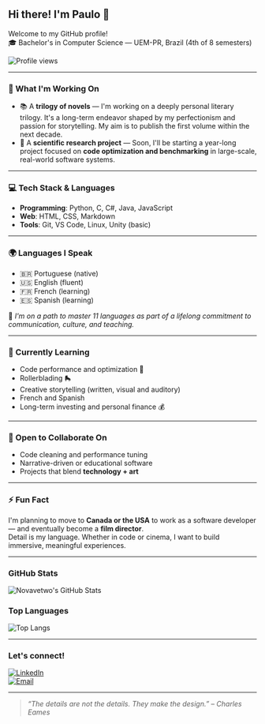 ## Hi there! I'm Paulo 👋
Welcome to my GitHub profile!  
🎓 Bachelor's in Computer Science — UEM-PR, Brazil (4th of 8 semesters)

![Profile views](https://komarev.com/ghpvc/?username=paul-schnaufer&color=blue)

---

### 🔭 What I'm Working On

- 📚 A **trilogy of novels** — I'm working on a deeply personal literary trilogy. It's a long-term endeavor shaped by my perfectionism and passion for storytelling. My aim is to publish the first volume within the next decade.
- 🧪 A **scientific research project** — Soon, I'll be starting a year-long project focused on **code optimization and benchmarking** in large-scale, real-world software systems.

---

### 💻 Tech Stack & Languages

- **Programming**: Python, C, C#, Java, JavaScript  
- **Web**: HTML, CSS, Markdown  
- **Tools**: Git, VS Code, Linux, Unity (basic)

---

### 🌍 Languages I Speak

- 🇧🇷 Portuguese (native)  
- 🇺🇸 English (fluent)  
- 🇫🇷 French (learning)  
- 🇪🇸 Spanish (learning)

🎯 *I'm on a path to master 11 languages as part of a lifelong commitment to communication, culture, and teaching.*

---

### 🌱 Currently Learning
- Code performance and optimization 🚀  
- Rollerblading 🛼  
- Creative storytelling (written, visual and auditory)  
- French and Spanish  
- Long-term investing and personal finance 💰

---

### 👯 Open to Collaborate On
- Code cleaning and performance tuning  
- Narrative-driven or educational software  
- Projects that blend **technology + art**

---

### ⚡ Fun Fact
I'm planning to move to **Canada or the USA** to work as a software developer — and eventually become a **film director**.  
Detail is my language. Whether in code or cinema, I want to build immersive, meaningful experiences.

---

### GitHub Stats

![Novavetwo's GitHub Stats](https://github-readme-stats.vercel.app/api?username=paul-schnaufer&show_icons=true&theme=gruvbox&hide=issues&hide_title=true)

### Top Languages

![Top Langs](https://github-readme-stats.vercel.app/api/top-langs/?username=paul-schnaufer&layout=compact&theme=gruvbox)

---

### Let's connect!
[![LinkedIn](https://img.shields.io/badge/LinkedIn-blue?style=for-the-badge&logo=linkedin)](https://www.linkedin.com/in/paulo-schnaufer)  
[![Email](https://img.shields.io/badge/Email-D14836?style=for-the-badge&logo=gmail&logoColor=white)](mailto:pauloschnaufer@gmail.com)

---

> *“The details are not the details. They make the design.” – Charles Eames*
